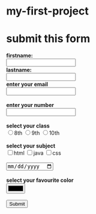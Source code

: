 # my-first-project
<!DOCTYPE html>
<html>
  <head>
    <title>Hello, World!</title>
  </head>
  <h1>submit this form</h1>
  <body>
    <form action="https://intelliclick.in/">
    <label for="firstname"><b>firstname:</b></label>
    <br>
    <input type="text" id="firstname"></input><br>
    <label for="lastname"><b>lastname:</b></label><br>
    <input type="text" id="lastname"></input><br>
    <label for="lastname"><b>enter your email</b></label><br>
    <input type="text" id="email"><br><br>
    <label for="lastname"><b>enter your number</b></label><br>
    <input type="number" id="phone number"><br><br>
    <label for="chooseclass"><b>select your class</b></label><br>
    <input type="radio">8th</input>
    <input type="radio">9th</input>
    <input type="radio">10th</input><br><br>
    <label for="selectsubject"><b>select your subject</b></label><br>
    <input type="checkbox">html</input>
    <input type="checkbox">java</input>
    <input type="checkbox">css</input>
    <br><br>
    <input type="date"></input><br><br>
    <label for="selectfavouritecolor"><b>select your favourite color</b></label><br>
    <input type="color"></input><br><br>
     <input type="submit"></input><br><br>
  </body>
</html>

